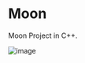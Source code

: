 # Moon

Moon Project in C++.

![image](https://github.com/user-attachments/assets/c474f084-d094-44be-bbba-22c215dbb912)
